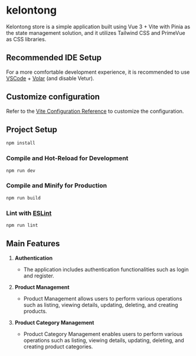 # kelontong

Kelontong store is a simple application built using Vue 3 + Vite with Pinia as the state management solution, and it utilizes Tailwind CSS and PrimeVue as CSS libraries.

## Recommended IDE Setup

For a more comfortable development experience, it is recommended to use [VSCode](https://code.visualstudio.com/) + [Volar](https://marketplace.visualstudio.com/items?itemName=Vue.volar) (and disable Vetur).

## Customize configuration

Refer to the [Vite Configuration Reference](https://vitejs.dev/config/) to customize the configuration.

## Project Setup

```sh
npm install
```

### Compile and Hot-Reload for Development

```sh
npm run dev
```

### Compile and Minify for Production

```sh
npm run build
```

### Lint with [ESLint](https://eslint.org/)

```sh
npm run lint
```

## Main Features

1. **Authentication**
   - The application includes authentication functionalities such as login and register.

2. **Product Management**
   - Product Management allows users to perform various operations such as listing, viewing details, updating, deleting, and creating products.

3. **Product Category Management**
   - Product Category Management enables users to perform various operations such as listing, viewing details, updating, deleting, and creating product categories.

